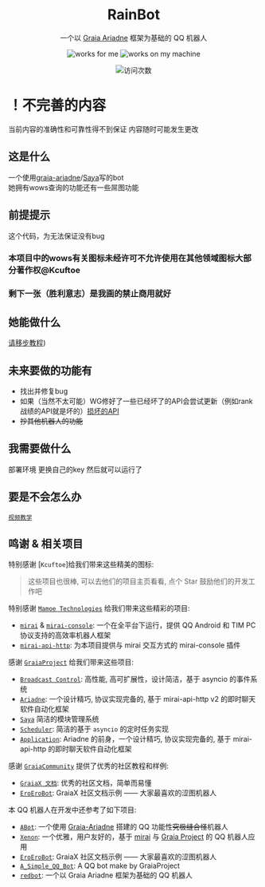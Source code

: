 <div align="center">

# RainBot

一个以 [Graia Ariadne](https://github.com/GraiaProject/Ariadne) 框架为基础的 QQ 机器人

</div>

<p align="center">
  <img src="https://img.shields.io/badge/works-for%20me-yellow" alt="works for me" />
  <img src="https://img.shields.io/badge/works-on%20my%20machine-green" alt="works on my machine" />
  </a>
  </a>
  </a>
</p>

<p align="center">
  <img src="https://count.getloli.com/get/@RainBot?theme=rule34" alt="访问次数" />
</p>

# ！不完善的内容
当前内容的准确性和可靠性得不到保证
内容随时可能发生更改

## 这是什么

一个使用[graia-ariadne](https://github.com/GraiaProject/Ariadne)/[Saya](https://github.com/GraiaProject/Saya)写的bot  
她拥有wows查询的功能还有一些屌图功能

## 前提提示

这个代码，为无法保证没有bug
### 本项目中的wows有关图标未经许可不允许使用在其他领域图标大部分著作权@Kcuftoe
### 剩下一张（胜利意志）是我画的禁止商用就好

## 她能做什么
[请移步教程](https://github.com/Rainbow-Project/bot_rain_py/wiki))

## 未来要做的功能有

- 找出并修复bug
- 如果（当然不太可能）WG修好了一些已经坏了的API会尝试更新（例如rank战绩的API就是坏的）[损坏的API](https://wows-numbers.com/api/status)
- ~~抄其他机器人的功能~~

## 我需要做什么

部署环境 更换自己的key 然后就可以运行了

## 要是不会怎么办

[`视频教学`](https://www.bilibili.com/video/BV1CY4y1B7BX?spm_id_from=333.999.0.0)

## 鸣谢 & 相关项目

特别感谢 [`Kcuftoe`]给我们带来这些精美的图标:

> 这些项目也很棒, 可以去他们的项目主页看看, 点个 Star 鼓励他们的开发工作吧

特别感谢 [`Mamoe Technologies`](https://github.com/mamoe) 给我们带来这些精彩的项目:

- [`mirai`](https://github.com/mamoe/mirai) & [`mirai-console`](https://github.com/mamoe/mirai-console): 一个在全平台下运行，提供 QQ Android 和 TIM PC 协议支持的高效率机器人框架
- [`mirai-api-http`](https://github.com/project-mirai/mirai-api-http): 为本项目提供与 mirai 交互方式的 mirai-console 插件

感谢 [`GraiaProject`](https://github.com/GraiaProject) 给我们带来这些项目:

- [`Broadcast Control`](https://github.com/GraiaProject/BroadcastControl): 高性能, 高可扩展性，设计简洁，基于 asyncio 的事件系统
- [`Ariadne`](https://github.com/GraiaProject/Ariadne): 一个设计精巧, 协议实现完备的, 基于 mirai-api-http v2 的即时聊天软件自动化框架
- [`Saya`](https://github.com/GraiaProject/Saya) 简洁的模块管理系统
- [`Scheduler`](https://github.com/GraiaProject/Scheduler): 简洁的基于 `asyncio` 的定时任务实现
- [`Application`](https://github.com/GraiaProject/Application): Ariadne 的前身，一个设计精巧, 协议实现完备的, 基于 mirai-api-http 的即时聊天软件自动化框架

感谢 [`GraiaCommunity`]([https://github.com/GraiaProject](https://github.com/GraiaCommunity)) 提供了优秀的社区教程和样例:
- [`GraiaX 文档`](https://graiax.cn/): 优秀的社区文档，简单而易懂
- [`EroEroBot`](https://graiax.cn/): GraiaX 社区文档示例 —— 大家最喜欢的涩图机器人

本 QQ 机器人在开发中还参考了如下项目:

- [`ABot`](https://github.com/djkcyl/ABot-Graia/): 一个使用 [Graia-Ariadne](https://github.com/GraiaProject/Ariadne) 搭建的 QQ 功能性~~究极缝合怪~~机器人
- [`Xenon`](https://github.com/McZoo/Xenon): 一个优雅，用户友好的，基于 [mirai](https://github.com/mamoe/mirai) 与 [Graia Project](https://github.com/GraiaProject/) 的 QQ 机器人应用
- [`EroEroBot`](https://github.com/GraiaCommunity/EroEroBot): GraiaX 社区文档示例 —— 大家最喜欢的涩图机器人
- [`A_Simple_QQ_Bot`](https://github.com/I-love-study/A_Simple_QQ_Bot): A QQ bot make by GraiaProject
- [`redbot`](https://github.com/Redlnn/redbot): 一个以 Graia Ariadne 框架为基础的 QQ 机器人
